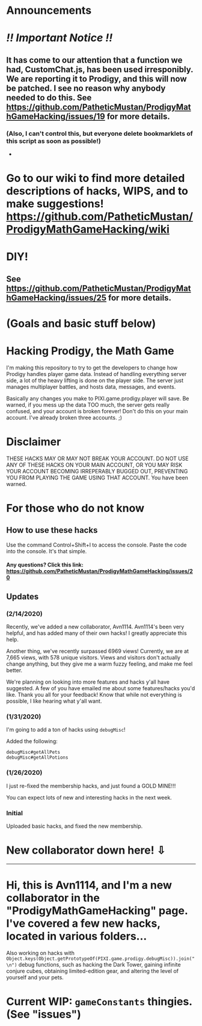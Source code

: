 # Announcements

#                                                 _*!! Important Notice !!*_
## It has come to our attention that a function we had, CustomChat.js, has been used irresponibly. We are reporting it to Prodigy, and this will now be patched. I see no reason why anybody needed to do this. See https://github.com/PatheticMustan/ProdigyMathGameHacking/issues/19 for more details.
### (Also, I can't control this, but everyone delete bookmarklets of this script as soon as possible!)

-

# Go to our wiki to find more detailed descriptions of hacks, WIPS, and to make suggestions! https://github.com/PatheticMustan/ProdigyMathGameHacking/wiki



# DIY!
## See https://github.com/PatheticMustan/ProdigyMathGameHacking/issues/25 for more details.


# (Goals and basic stuff below)

# Hacking Prodigy, the Math Game

I'm making this repository to try to get the developers to change how Prodigy handles player game data. Instead of handling everything server side, a lot of the heavy lifting is done on the player side. The server just manages multiplayer battles, and hosts data, messages, and events.

Basically any changes you make to PIXI.game.prodigy.player will save. Be warned, if you mess up the data TOO much, the server gets really confused, and your account is broken forever! Don't do this on your main account. I've already broken three accounts. ;)

# Disclaimer
THESE HACKS MAY OR MAY NOT BREAK YOUR ACCOUNT. DO NOT USE ANY OF THESE HACKS ON YOUR MAIN ACCOUNT, OR YOU MAY RISK YOUR ACCOUNT BECOMING IRREPERABLY BUGGED OUT, PREVENTING YOU FROM PLAYING THE GAME USING THAT ACCOUNT.
You have been warned.

# For those who do not know
## How to use these hacks
Use the command Control+Shift+I to access the console. Paste the code into the console. It's that simple.
#### Any questions? Click this link: https://github.com/PatheticMustan/ProdigyMathGameHacking/issues/20


## Updates
### (2/14/2020)
Recently, we've added a new collaborator, Avn1114. Avn1114's been very helpful, and has added many of their own hacks!
I greatly appreciate this help.

Another thing, we've recently surpassed 6969 views! Currently, we are at 7,665 views, with 578 unique visitors.
Views and visitors don't actually change anything, but they give me a warm fuzzy feeling, and make me feel better.

We're planning on looking into more features and hacks y'all have suggested. A few of you have emailed me about some features/hacks you'd like. Thank you all for your feedback! Know that while not everything is possible, I like hearing what y'all want.

### (1/31/2020)
I'm going to add a ton of hacks using `debugMisc`!

Added the following:

```
debugMisc#getAllPets
debugMisc#getAllPotions
```

### (1/26/2020)
I just re-fixed the membership hacks, and just found a GOLD MINE!!!

You can expect lots of new and interesting hacks in the next week.

### Initial
Uploaded basic hacks, and fixed the new membership.

# New collaborator down here! ⇩
******************************************************************

# Hi, this is Avn1114, and I'm a new collaborator in the "ProdigyMathGameHacking" page. I've covered a few new hacks, located in various folders...
Also working on hacks with `Object.keys(Object.getPrototypeOf(PIXI.game.prodigy.debugMisc)).join("\n")` debug functions, such as hacking the Dark Tower, gaining infinite conjure cubes, obtaining limited-edition gear, and altering the level of yourself and your pets.

# Current WIP: `gameConstants` thingies. (See "issues")
